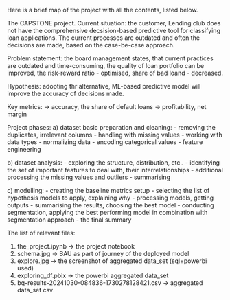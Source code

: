Here is a brief map of the project with all the contents, listed  below. 

The CAPSTONE project. 
Current situation: 
  the customer,  Lending club does not have the comprehensive decsision-based predictive tool for classifying loan applications. The current processes are outdated and often the decisions are made, 
based on the case-be-case approach.

Problem statement: 
 the board management states, that current practices are outdated  and time-consuming, the quality of loan portfolio can be improved, the risk-reward ratio - optimised, share of bad loand - decreased.

Hypothesis: 
 adopting thr alternative, ML-based predictive model will improve the accuracy of decisions made.

Key metrics: 
   -> accuracy, the share of default loans
   -> profitability, net margin 

Project phases: 
 a) dataset basic preparation and cleaning: 
      - removing the duplicates, irrelevant columns
      - handling with missing values
      - working with data types 
      - normalizing data 
      - encoding categorical values
      - feature engineering 

 b) dataset analysis: 
      - exploring the structure, distribution, etc.. 
      - identifying the set of important features to deal with, their interrelationships
      - additional processing the missing values and outliers
      - summarising 

 c) modelling: 
      -  creating the baseline metrics setup 
      -  selecting the list of hypothesis models to apply, explaining why
      -  processing models, getting outputs
      -  summarising the results, choosing the best model
      -  conducting segmentation, applying the best performing model in combination with segmentation approach 
      -  the final summary

The list of relevant files: 
1) the_project.ipynb -> the project notebook 
2) schema.jpg -> BAU as part of journey of the deployed model 
3) explore.jpg -> the screenshot of aggregated data_set (sql+powerbi used)
4) exploring_df.pbix -> the powerbi aggregated data_set
5) bq-results-20241030-084836-1730278128421.csv -> aggregated data_set csv 




 
       
